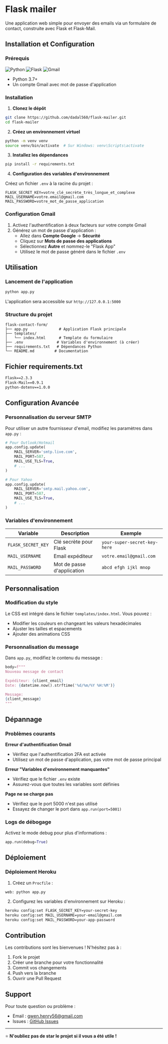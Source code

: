 # Flask mailer

Une application web simple pour envoyer des emails via un formulaire de contact, construite avec Flask et Flask-Mail.

## Installation et Configuration

### Prérequis

![Python](https://img.shields.io/badge/Python-3776AB?style=for-the-badge&logo=python&logoColor=white) ![Flask](https://img.shields.io/badge/Flask-000000?style=for-the-badge&logo=flask&logoColor=white) ![Gmail](https://img.shields.io/badge/Gmail-D14836?style=for-the-badge&logo=gmail&logoColor=white)

- Python 3.7+
- Un compte Gmail avec mot de passe d'application

### Installation

1. **Clonez le dépôt**
```bash
git clone https://github.com/dadal560/flask-mailer.git
cd flask-mailer
```

2. **Créez un environnement virtuel**
```bash
python -m venv venv
source venv/bin/activate  # Sur Windows: venv\Scripts\activate
```

3. **Installez les dépendances**
```bash
pip install -r requirements.txt
```

4. **Configuration des variables d'environnement**

Créez un fichier `.env` à la racine du projet :

```env
FLASK_SECRET_KEY=votre_clé_secrète_très_longue_et_complexe
MAIL_USERNAME=votre.email@gmail.com
MAIL_PASSWORD=votre_mot_de_passe_application
```

### Configuration Gmail

1. Activez l'authentification à deux facteurs sur votre compte Gmail
2. Générez un mot de passe d'application :
   - Allez dans **Compte Google** → **Sécurité**
   - Cliquez sur **Mots de passe des applications**
   - Sélectionnez **Autre** et nommez-le "Flask App"
   - Utilisez le mot de passe généré dans le fichier `.env`

## Utilisation

### Lancement de l'application

```bash
python app.py
```

L'application sera accessible sur `http://127.0.0.1:5000`

### Structure du projet

```
flask-contact-form/
├── app.py              # Application Flask principale
├── templates/
│   └── index.html      # Template du formulaire
├── .env               # Variables d'environnement (à créer)
├── requirements.txt   # Dépendances Python
└── README.md         # Documentation
```

## Fichier requirements.txt

```txt
Flask==2.3.3
Flask-Mail==0.9.1
python-dotenv==1.0.0
```

## Configuration Avancée

### Personnalisation du serveur SMTP

Pour utiliser un autre fournisseur d'email, modifiez les paramètres dans `app.py` :

```python
# Pour Outlook/Hotmail
app.config.update(
    MAIL_SERVER='smtp.live.com',
    MAIL_PORT=587,
    MAIL_USE_TLS=True,
    # ...
)

# Pour Yahoo
app.config.update(
    MAIL_SERVER='smtp.mail.yahoo.com',
    MAIL_PORT=587,
    MAIL_USE_TLS=True,
    # ...
)
```

### Variables d'environnement

| Variable | Description | Exemple |
|----------|-------------|---------|
| `FLASK_SECRET_KEY` | Clé secrète pour Flask | `your-super-secret-key-here` |
| `MAIL_USERNAME` | Email expéditeur | `votre.email@gmail.com` |
| `MAIL_PASSWORD` | Mot de passe d'application | `abcd efgh ijkl mnop` |


## Personnalisation

### Modification du style

Le CSS est intégré dans le fichier `templates/index.html`. Vous pouvez :

- Modifier les couleurs en changeant les valeurs hexadécimales
- Ajuster les tailles et espacements
- Ajouter des animations CSS

### Personnalisation du message

Dans `app.py`, modifiez le contenu du message :

```python
body=f"""
Nouveau message de contact

Expéditeur: {client_email}
Date: {datetime.now().strftime('%d/%m/%Y %H:%M')}

Message:
{client_message}
"""
```

## Dépannage

### Problèmes courants

**Erreur d'authentification Gmail**
- Vérifiez que l'authentification 2FA est activée
- Utilisez un mot de passe d'application, pas votre mot de passe principal

**Erreur "Variables d'environnement manquantes"**
- Vérifiez que le fichier `.env` existe
- Assurez-vous que toutes les variables sont définies

**Page ne se charge pas**
- Vérifiez que le port 5000 n'est pas utilisé
- Essayez de changer le port dans `app.run(port=5001)`

### Logs de débogage

Activez le mode debug pour plus d'informations :

```python
app.run(debug=True)
```

## Déploiement

### Déploiement Heroku

1. Créez un `Procfile` :
```
web: python app.py
```

2. Configurez les variables d'environnement sur Heroku :
```bash
heroku config:set FLASK_SECRET_KEY=your-secret-key
heroku config:set MAIL_USERNAME=your-email@gmail.com
heroku config:set MAIL_PASSWORD=your-app-password
```

## Contribution

Les contributions sont les bienvenues ! N'hésitez pas à :

1. Fork le projet
2. Créer une branche pour votre fonctionnalité
3. Commit vos changements
4. Push vers la branche
5. Ouvrir une Pull Request


## Support

Pour toute question ou problème :

- Email : gwen.henry56@gmail.com
- Issues : [GitHub Issues](https://github.com/dadal560/flask-mailer/issues)

---

⭐ **N'oubliez pas de star le projet si il vous a été utile !**
